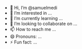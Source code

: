 - 👋 Hi, I’m @samuelmedi
- 👀 I’m interested in ...
- 🌱 I’m currently learning ...
- 💞️ I’m looking to collaborate on ...
- 📫 How to reach me ...
- 😄 Pronouns: ...
- ⚡ Fun fact: ...

<!---
samuelmedi/samuelmedi is a ✨ special ✨ repository because its `README.md` (this file) appears on your GitHub profile.
You can click the Preview link to take a look at your changes.
--->
